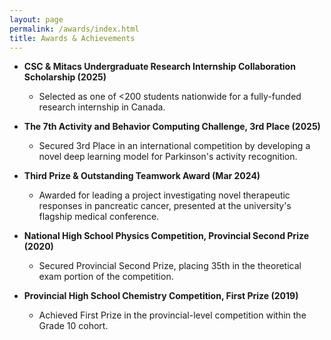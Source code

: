 ```yaml
---
layout: page
permalink: /awards/index.html
title: Awards & Achievements
---
```


- **CSC & Mitacs Undergraduate Research Internship Collaboration Scholarship (2025)**
  - Selected as one of <200 students nationwide for a fully-funded research internship in Canada.

- **The 7th Activity and Behavior Computing Challenge, 3rd Place (2025)**
  - Secured 3rd Place in an international competition by developing a novel deep learning model for Parkinson's activity recognition.

- **Third Prize & Outstanding Teamwork Award (Mar 2024)**
  - Awarded for leading a project investigating novel therapeutic responses in pancreatic cancer, presented at the university's flagship medical conference.

- **National High School Physics Competition, Provincial Second Prize (2020)**
  - Secured Provincial Second Prize, placing 35th in the theoretical exam portion of the competition.

- **Provincial High School Chemistry Competition, First Prize (2019)**
  - Achieved First Prize in the provincial-level competition within the Grade 10 cohort.
